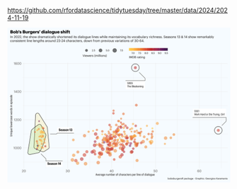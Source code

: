 https://github.com/rfordatascience/tidytuesday/tree/master/data/2024/2024-11-19

![](plots/bobs_burgers.png)
